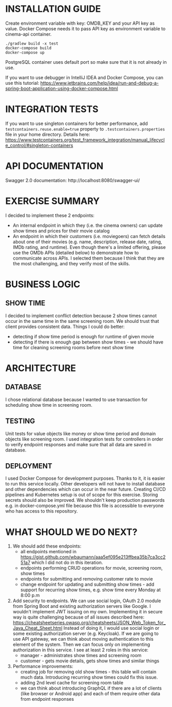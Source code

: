 # INSTALLATION GUIDE

Create environment variable with key: OMDB_KEY and your API key as value. Docker Compose needs it to pass API key as
environment variable to cinema-api container.

```
./gradlew build -x test
docker-compose build
docker-compose up
```

PostgreSQL container uses default port so make sure that it is not already in use.

If you want to use debugger in IntelliJ IDEA and Docker Compose, you can use this tutorial:
https://www.jetbrains.com/help/idea/run-and-debug-a-spring-boot-application-using-docker-compose.html

# INTEGRATION TESTS

If you want to use singleton containers for better performance, add `testcontainers.reuse.enable=true` property
to `.testcontainers.properties` file in your home directory. Details
here: https://www.testcontainers.org/test_framework_integration/manual_lifecycle_control/#singleton-containers

# API DOCUMENTATION

Swagger 2.0 documentation: http://localhost:8080/swagger-ui/

# EXERCISE SUMMARY

I decided to implement these 2 endpoints:

- An internal endpoint in which they (i.e. the cinema owners) can update show times and prices for their movie catalog
- An endpoint in which their customers (i.e. moviegoers) can fetch details about one of their movies (e.g. name,
  description, release date, rating, IMDb rating, and runtime). Even though there's a limited offering, please use the
  OMDb APIs (detailed below) to demonstrate how to communicate across APIs. I selected them because I think that they
  are the most challenging, and they verify most of the skills.

# BUSINESS LOGIC

## SHOW TIME

I decided to implement conflict detection because 2 show times cannot occur in the same time in the same screening room.
We should trust that client provides consistent data. Things I could do better:

- detecting if show time period is enough for runtime of given movie
- detecting if there is enough gap between show times - we should have time for cleaning screening rooms before next
  show time

# ARCHITECTURE

## DATABASE

I chose relational database because I wanted to use transaction for scheduling show time in screening room.

## TESTING

Unit tests for value objects like money or show time period and domain objects like screening room. I used integration
tests for controllers in order to verify endpoint responses and make sure that all data are saved in database.

## DEPLOYMENT

I used Docker Compose for development purposes. Thanks to it, it is easier to run this service locally. Other developers
will not have to install database and other dependencies which can occur in the near future. Creating CI/CD pipelines
and Kubernetes setup is out of scope for this exercise. Storing secrets should also be improved. We shouldn't keep
production passwords e.g. in docker-compose.yml file because this file is accessible to everyone who has access to this
repository.

# WHAT SHOULD WE DO NEXT?

1. We should add these endpoints:
    - all endpoints mentioned in https://gist.github.com/wbaumann/aaa5ef095e213ffbea35b7ca3cc251a7
      which I did not do in this iteration.
    - endpoints performing CRUD operations for movie, screening room, show times
    - endpoints for submitting and removing customer rate to movie
    - change endpoint for updating and submitting show times - add support for recurring show times, e.g. show time
      every Monday at 8:00 p.m
2. Add security to endpoints. We can use social login, OAuth 2.0 module from Spring Boot and existing authorization
   servers like Google. I wouldn't implement JWT issuing on my own. Implementing it in secure way is quite challenging
   because of all issues described here:
   https://cheatsheetseries.owasp.org/cheatsheets/JSON_Web_Token_for_Java_Cheat_Sheet.html
   Instead of doing it, I would use social login or some existing authorization server (e.g. Keycloak). If we are going
   to use API gateway, we can think about moving authentication to this element of the system. Then we can focus only on
   implementing authorization in this service. I see at least 2 roles in this service:
    - manager - administrates show times and screening room
    - customer - gets movie details, gets show times and similar things
3. Performance improvements:
    - creating job for removing old show times - this table will contain much data. Introducing recurring show times
      could fix this issue.
    - adding 2nd level cache for screening room table
    - we can think about introducing GraphQL if there are a lot of clients (like browser or Android app)
      and each of them require other data from endpoint responses

